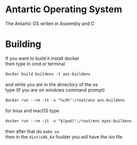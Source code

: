# Antartic Operating System
The Antartic OS writen in Assembly and C
# Building
If you want to build it install docker<br/>
then type in cmd or terminal<br/>
<br/>
`docker build buildenv -t aos-buildenv`<br/>
<br/>
and while you are in the dirrectory of the os<br/>
type (If you are on windows command prompt)<br/>
<br/>
`docker run --rm -it -v "%cd%":/root/env aos-buildenv`<br/>
<br/>
for linux and macOS type<br/>
<br/>
`docker run --rm -it -v "$(pwd)":/root/env myos-buildenv`
<br/>
<br/>
then after that do `make os`<br/>
then in the `dist/x86_64` foulder you will have the iso file
